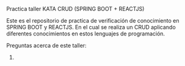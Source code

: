 Practica taller KATA CRUD (SPRING BOOT + REACTJS)

Este es el repositorio de practica de verificación de conocimiento en SPRING BOOT y REACTJS. En el cual se realiza un CRUD aplicando diferentes conocimientos en estos lenguajes de programación.

Preguntas acerca de este taller:

1.
